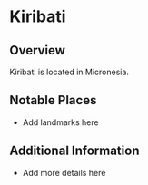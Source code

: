 # Kiribati
## Overview
Kiribati is located in Micronesia.

## Notable Places
- Add landmarks here

## Additional Information
- Add more details here
